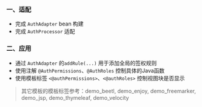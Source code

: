 

### 一、适配

* 完成 `AuthAdapter` bean 构建
* 完成 `AuthProcessor` 适配

### 二、应用

* 通过 `AuthAdapter` 的`addRule(...)` 用于添加全局的签权规则
* 使用注解 `@AuthPermissions`、`@AuthRoles` 控制具体的Java函数
* 使用模板标签 `<@authPermissions>`、`<@authRoles>` 控制视图块是否显示

> 其它模板的模板标签参考：demo_beetl, demo_enjoy, demo_freemarker, demo_jsp, demo_thymeleaf, demo_velocity